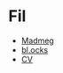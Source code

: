 # Fil

- [Madmeg](madmeg-webapp/)
- [bl.ocks](https://bl.ocks.org/Fil/)
- [CV](http://illisible.net/)

